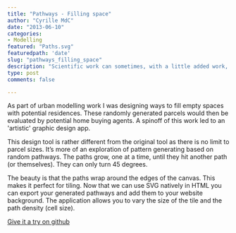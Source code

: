 ```yaml
---
title: "Pathways - Filling space"
author: "Cyrille MdC"
date: "2013-06-10"
categories:
- Modelling
featured: "Paths.svg"
featuredpath: 'date'
slug: "pathways_filling_space"
description: "Scientific work can sometimes, with a little added work, create nice or appealing graphics. Work on urban growth modelling led to this interactive design tool."
type: post
comments: false

---
```


As part of urban modelling work I was designing ways to fill empty spaces with potential residences. These randomly generated parcels would then be evaluated by potential home buying agents. A spinoff of this work led to an 'artistic' graphic design app.

This design tool is rather different from the original tool as there is no limit to parcel sizes. It’s more of an exploration of pattern generating based on random pathways. The paths grow, one at a time, until they hit another path (or themselves). They can only turn 45 degrees.

The beauty is that the paths wrap around the edges of the canvas. This makes it perfect for tiling. Now that we can use SVG natively in HTML you can export your generated pathways and add them to your website background. The application allows you to vary the size of the tile and the path density (cell size).

[Give it a try on github](https://serialc.github.io/space_pathways/)
